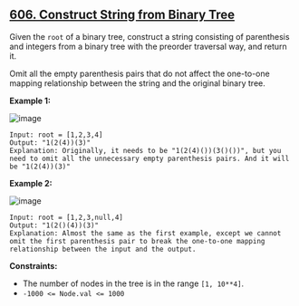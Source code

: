 ## [606. Construct String from Binary Tree](https://leetcode.com/problems/construct-string-from-binary-tree/) 

Given the `root` of a binary tree, construct a string consisting of
parenthesis and integers from a binary tree with the preorder traversal way,
and return it.

Omit all the empty parenthesis pairs that do not affect the one-to-one mapping
relationship between the string and the original binary tree.



**Example 1:**

![image](https://assets.leetcode.com/uploads/2021/05/03/cons1-tree.jpg)

    
    
    Input: root = [1,2,3,4]
    Output: "1(2(4))(3)"
    Explanation: Originally, it needs to be "1(2(4)())(3()())", but you need to omit all the unnecessary empty parenthesis pairs. And it will be "1(2(4))(3)"
    

**Example 2:**

![image](https://assets.leetcode.com/uploads/2021/05/03/cons2-tree.jpg)

    
    
    Input: root = [1,2,3,null,4]
    Output: "1(2()(4))(3)"
    Explanation: Almost the same as the first example, except we cannot omit the first parenthesis pair to break the one-to-one mapping relationship between the input and the output.
    



**Constraints:**

  * The number of nodes in the tree is in the range `[1, 10**4]`.
  * `-1000 <= Node.val <= 1000`

